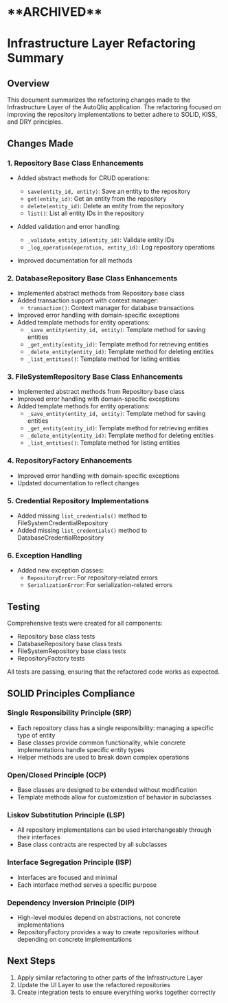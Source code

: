 # ****\*\*****ARCHIVED****\*\*****

# Infrastructure Layer Refactoring Summary

## Overview

This document summarizes the refactoring changes made to the Infrastructure Layer of the AutoQliq application. The refactoring focused on improving the repository implementations to better adhere to SOLID, KISS, and DRY principles.

## Changes Made

### 1. Repository Base Class Enhancements

- Added abstract methods for CRUD operations:

  - `save(entity_id, entity)`: Save an entity to the repository
  - `get(entity_id)`: Get an entity from the repository
  - `delete(entity_id)`: Delete an entity from the repository
  - `list()`: List all entity IDs in the repository

- Added validation and error handling:

  - `_validate_entity_id(entity_id)`: Validate entity IDs
  - `_log_operation(operation, entity_id)`: Log repository operations

- Improved documentation for all methods

### 2. DatabaseRepository Base Class Enhancements

- Implemented abstract methods from Repository base class
- Added transaction support with context manager:
  - `transaction()`: Context manager for database transactions
- Improved error handling with domain-specific exceptions
- Added template methods for entity operations:
  - `_save_entity(entity_id, entity)`: Template method for saving entities
  - `_get_entity(entity_id)`: Template method for retrieving entities
  - `_delete_entity(entity_id)`: Template method for deleting entities
  - `_list_entities()`: Template method for listing entities

### 3. FileSystemRepository Base Class Enhancements

- Implemented abstract methods from Repository base class
- Improved error handling with domain-specific exceptions
- Added template methods for entity operations:
  - `_save_entity(entity_id, entity)`: Template method for saving entities
  - `_get_entity(entity_id)`: Template method for retrieving entities
  - `_delete_entity(entity_id)`: Template method for deleting entities
  - `_list_entities()`: Template method for listing entities

### 4. RepositoryFactory Enhancements

- Improved error handling with domain-specific exceptions
- Updated documentation to reflect changes

### 5. Credential Repository Implementations

- Added missing `list_credentials()` method to FileSystemCredentialRepository
- Added missing `list_credentials()` method to DatabaseCredentialRepository

### 6. Exception Handling

- Added new exception classes:
  - `RepositoryError`: For repository-related errors
  - `SerializationError`: For serialization-related errors

## Testing

Comprehensive tests were created for all components:

- Repository base class tests
- DatabaseRepository base class tests
- FileSystemRepository base class tests
- RepositoryFactory tests

All tests are passing, ensuring that the refactored code works as expected.

## SOLID Principles Compliance

### Single Responsibility Principle (SRP)

- Each repository class has a single responsibility: managing a specific type of entity
- Base classes provide common functionality, while concrete implementations handle specific entity types
- Helper methods are used to break down complex operations

### Open/Closed Principle (OCP)

- Base classes are designed to be extended without modification
- Template methods allow for customization of behavior in subclasses

### Liskov Substitution Principle (LSP)

- All repository implementations can be used interchangeably through their interfaces
- Base class contracts are respected by all subclasses

### Interface Segregation Principle (ISP)

- Interfaces are focused and minimal
- Each interface method serves a specific purpose

### Dependency Inversion Principle (DIP)

- High-level modules depend on abstractions, not concrete implementations
- RepositoryFactory provides a way to create repositories without depending on concrete implementations

## Next Steps

1. Apply similar refactoring to other parts of the Infrastructure Layer
2. Update the UI Layer to use the refactored repositories
3. Create integration tests to ensure everything works together correctly
